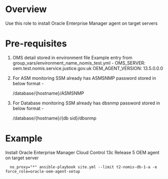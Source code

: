 # Overview

Use this role to install Oracle Enterprise Manager agent on target servers 
# Pre-requisites
 
  1. OMS detail stored in environment file 
     Example entry from group_vars/environment_name_nomis_test.yml - 
      OMS_SERVER: oem.test.nomis.service.justice.gov.uk
      OEM_AGENT_VERSION: 13.5.0.0.0
      
  2. For ASM monitoring SSM already has ASMSNMP password stored in below format - 

      /database/{hostname}/ASMSNMP

  3. For Database monitoring SSM already has dbsnmp password stored in below format - 

      /database/{hostname}/{db sid}/dbsnmp

# Example

Install Oracle Enterprise Manager Cloud Control 13c Release 5 OEM agent on target server

```
  no_proxy="*" ansible-playbook site.yml --limit t2-nomis-db-1-a -e force_role=oracle-oem-agent-setup
```